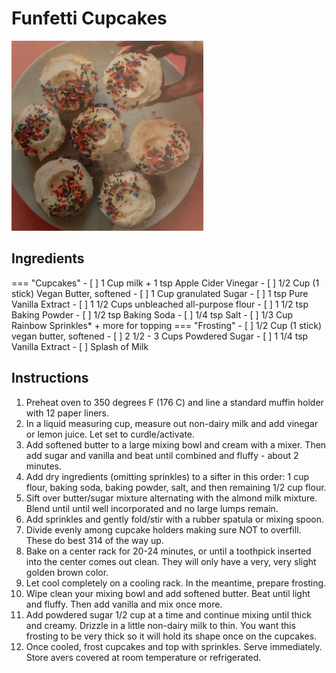 # Funfetti Cupcakes

![Funfetti Cupackes](pictures/funfetti-cupcakes.png)

## Ingredients

=== "Cupcakes"
    - [ ] 1 Cup milk + 1 tsp Apple Cider Vinegar
    - [ ] 1/2 Cup (1 stick) Vegan Butter, softened
    - [ ] 1 Cup granulated Sugar
    - [ ] 1 tsp Pure Vanilla Extract
    - [ ] 1 1/2 Cups unbleached all-purpose flour
    - [ ] 1 1/2 tsp Baking Powder
    - [ ] 1/2 tsp Baking Soda
    - [ ] 1/4 tsp Salt
    - [ ] 1/3 Cup Rainbow Sprinkles* + more for topping
=== "Frosting"
    - [ ] 1/2 Cup (1 stick) vegan butter, softened
    - [ ] 2 1/2 - 3 Cups Powdered Sugar
    - [ ] 1 1/4 tsp Vanilla Extract
    - [ ] Splash of Milk

## Instructions

1. Preheat oven to 350 degrees F (176 C) and line a standard muffin holder with 12 paper liners.
2. In a liquid measuring cup, measure out non-dairy milk and add vinegar or lemon juice. Let set to curdle/activate.
3. Add softened butter to a large mixing bowl and cream with a mixer. Then add sugar and vanilla and beat until combined and fluffy - about 2 minutes.
4. Add dry ingredients (omitting sprinkles) to a sifter in this order: 1 cup flour, baking soda, baking powder, salt, and then remaining 1/2 cup flour.
5. Sift over butter/sugar mixture alternating with the almond milk mixture. Blend until until well incorporated and no large lumps remain.
6. Add sprinkles and gently fold/stir with a rubber spatula or mixing spoon.
7. Divide evenly among cupcake holders making sure NOT to overfill. These do best 314 of the way up.
8. Bake on a center rack for 20-24 minutes, or until a toothpick inserted into the center comes out clean. They will only have a very, very slight golden brown color.
9. Let cool completely on a cooling rack. In the meantime, prepare frosting.
10. Wipe clean your mixing bowl and add softened butter. Beat until light and fluffy. Then add vanilla and mix once more.
11. Add powdered sugar 1/2 cup at a time and continue mixing until thick and creamy. Drizzle in a little non-dairy milk to thin. You want this frosting to be very thick so it will hold its shape once on the cupcakes.
12. Once cooled, frost cupcakes and top with sprinkles. Serve immediately. Store avers covered at room temperature or refrigerated.
